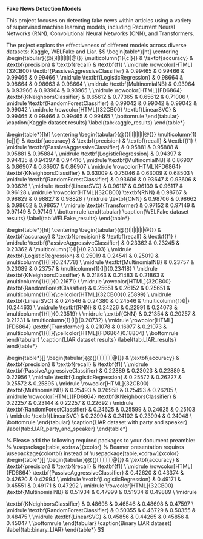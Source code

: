 **Fake News Detection Models**

This project focuses on detecting fake news within articles using a variety of supervised machine learning models, including Recurrent Neural Networks (RNN), Convolutional Neural Networks (CNN), and Transformers.

The project explors the effectiveness of different models across diverse datasets: Kaggle, WELFake and Liar.
$$
\begin{table*}[ht]
\centering
\begin{tabular}{@{}l|l|l|l|l|@{}}
\multicolumn{1}{c|}{}                & \textbf{accuracy} & \textbf{precision} & \textbf{recall} & \textbf{f1} \\ \midrule
\rowcolor[HTML]{32CB00} 
\textbf{PassiveAggressiveClassifier} & 0.99465           & 0.99466            & 0.99465         & 0.99466    \\ \midrule
\textbf{LogisticRegression}     & 0.98664 & 0.98664 & 0.98663 & 0.98664 \\ \midrule
\textbf{MultinomialNB}          & 0.93964 & 0.93966 & 0.93964 & 0.93965 \\ \midrule
\rowcolor[HTML]{FD6864} 
\textbf{KNeighborsClassifier}   & 0.65612 & 0.77365 & 0.65612 & 0.71006 \\ \midrule
\textbf{RandomForestClassifier} & 0.99042 & 0.99042 & 0.99042 & 0.99042 \\ \midrule
\rowcolor[HTML]{32CB00} 
\textbf{LinearSVC}              & 0.99465 & 0.99466 & 0.99465 & 0.99465 \\ \bottomrule
\end{tabular}
\caption{Kaggle dataset results}
\label{tab:kaggle_results}
\end{table*}


\begin{table*}[ht]
\centering
\begin{tabular}{@{}l|l|l|l|l|@{}}
\multicolumn{1}{c|}{}                         & \textbf{accuracy} & \textbf{precision} & \textbf{recall} & \textbf{f1} \\ \midrule
\textbf{PassiveAggressiveClassifier} & 0.95881           & 0.95888            & 0.95881         & 0.95884     \\ \midrule
\textbf{LogisticRegression}     & 0.94397 & 0.94435 & 0.94397 & 0.94416 \\ \midrule
\textbf{MultinomialNB}          & 0.86907 & 0.86907 & 0.86907 & 0.86907 \\ \midrule
\rowcolor[HTML]{FD6864} 
\textbf{KNeighborsClassifier}   & 0.63009 & 0.75046 & 0.63009 & 0.68503 \\ \midrule
\textbf{RandomForestClassifier} & 0.93606 & 0.93647 & 0.93606 & 0.93626 \\ \midrule
\textbf{LinearSVC}              & 0.96117 & 0.96139 & 0.96117 & 0.96128 \\ \midrule
\rowcolor[HTML]{32CB00} 
\textbf{RNN}                    & 0.98767 & 0.98829 & 0.98827 & 0.98828 \\ \midrule
\textbf{CNN}                    & 0.98706 & 0.98662 & 0.98652 & 0.98657 \\ \midrule
\textbf{Transformer}            & 0.97152 & 0.97149 & 0.97149 & 0.97149 \\ \bottomrule
\end{tabular}
\caption{WELFake dataset results}
\label{tab:WELFake_results}
\end{table*}


\begin{table*}[ht]
\centering
\begin{tabular}{@{}l|l|l|l|l|@{}}
                              & \textbf{accuracy} & \textbf{precision} & \textbf{recall} & \textbf{f1}                  \\ \midrule
\textbf{PassiveAggressiveClassifier} & 0.23362 & 0.23245 & 0.23362 & \multicolumn{1}{l|}{0.23303}                         \\ \midrule
\textbf{LogisticRegression}   & 0.25019           & 0.24541            & 0.25019         & \multicolumn{1}{l|}{0.24778} \\ \midrule
\textbf{MultinomialNB}        & 0.23757           & 0.23089            & 0.23757         & \multicolumn{1}{l|}{0.23418} \\ \midrule
\textbf{KNeighborsClassifier} & 0.21863           & 0.21483            & 0.21863         & \multicolumn{1}{l|}{0.21671} \\ \midrule
\rowcolor[HTML]{32CB00} 
\textbf{RandomForestClassifier}      & 0.25651 & 0.26152 & 0.25651 & \multicolumn{1}{l|}{\cellcolor[HTML]{32CB00}0.25899} \\ \midrule
\textbf{LinearSVC}            & 0.24546           & 0.24380            & 0.24546         & \multicolumn{1}{l|}{0.24463} \\ \midrule
\textbf{RNN}                  & 0.24226           & 0.22991            & 0.24073         & \multicolumn{1}{l|}{0.23519} \\ \midrule
\textbf{CNN}                  & 0.21354           & 0.20257            & 0.21231         & \multicolumn{1}{l|}{0.20732} \\ \midrule
\rowcolor[HTML]{FD6864} 
\textbf{Transformer}                 & 0.21078 & 0.16977 & 0.21073 & \multicolumn{1}{l|}{\cellcolor[HTML]{FD6864}0.18804} \\ \bottomrule
\end{tabular}
\caption{LIAR dataset results}
\label{tab:LIAR_results}
\end{table*}
 
 

\begin{table*}[]
\begin{tabular}{@{}l|l|l|l|l|@{}}
                                     & \textbf{accuracy} & \textbf{precision} & \textbf{recall} & \textbf{f1} \\ \midrule
\textbf{PassiveAggressiveClassifier} & 0.22889           & 0.23023            & 0.22889         & 0.22956     \\ \midrule
\textbf{LogisticRegression}          & 0.25572           & 0.26227            & 0.25572         & 0.25895     \\ \midrule
\rowcolor[HTML]{32CB00} 
\textbf{MultinomialNB}               & 0.25493           & 0.26958            & 0.25493         & 0.26205     \\ \midrule
\rowcolor[HTML]{FD6864} 
\textbf{KNeighborsClassifier}        & 0.22257           & 0.23144            & 0.22257         & 0.22692     \\ \midrule
\textbf{RandomForestClassifier}      & 0.24625           & 0.25599            & 0.24625         & 0.25103     \\ \midrule
\textbf{LinearSVC}                   & 0.23994           & 0.24102            & 0.23994         & 0.24048     \\ \bottomrule
\end{tabular}
\caption{LIAR dataset with party and speaker}
\label{tab:LIAR_party_and_speaker}
\end{table*}

% Please add the following required packages to your document preamble:
% \usepackage[table,xcdraw]{xcolor}
% Beamer presentation requires \usepackage{colortbl} instead of \usepackage[table,xcdraw]{xcolor}
\begin{table*}[]
\begin{tabular}{@{}l|l|l|l|l|@{}}
                                     & \textbf{accuracy} & \textbf{precision} & \textbf{recall} & \textbf{f1} \\ \midrule
\rowcolor[HTML]{FD6864} 
\textbf{PassiveAggressiveClassifier} & 0.42620 & 0.43374 & 0.42620 & 0.42994     \\ \midrule
\textbf{LogisticRegression}     & 0.49171           & 0.45551            & 0.49171         & 0.47292     \\ \midrule
\rowcolor[HTML]{32CB00} 
\textbf{MultinomialNB}               & 0.51934 & 0.47999 & 0.51934 & 0.49889     \\ \midrule

\textbf{KNeighborsClassifier}   & 0.48698           & 0.46546            & 0.48698         & 0.47597     \\ \midrule
\textbf{RandomForestClassifier} & 0.50355           & 0.46729            & 0.50355         & 0.48475     \\ \midrule
\textbf{LinearSVC}              & 0.45856           & 0.44265            & 0.45856         & 0.45047     \\ \bottomrule
\end{tabular}
\caption{Binary LIAR dataset}
\label{tab:binary_LIAR}
\end{table*}
$$